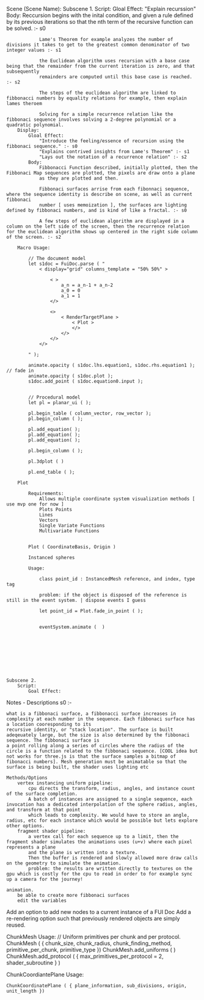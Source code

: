 Scene (Scene Name):
    Subscene 1.
        Script:
            Gloal Effect:
                "Explain recurssion"
            Body:
                Reccursion begins with the inital condition, and given a rule defined by its previous iterations so that the nth term of the recursive
                function can be solved. :- s0

                Lame's Theorem for example analyzes the number of divisions it takes to get to the greatest common denominator of two integer values :- s1

                the Euclidean algorithm uses recursion with a base case being that the remainder from the current iteration is zero, and that subsequently 
                remainders are computed until this base case is reached. :- s2

                The steps of the euclidean algorithm are linked to fibbonacci numbers by equality relations for example, then explain lames theroem

                Solving for a simple recurrence relation like the fibbonaci sequence involves solving a 2-degree polynomial or a quadratic polynomial. 
        Display:
            Gloal Effect:
                "Introduce the feeling/essence of recursion using the fibbonaci sequence." :- s0
                "Explains contrived insights from Lame's Theorem" :- s1
                "Lays out the notation of a recurrence relation" :- s2
            Body:
                Fibbonacci Function described, initially plotted, then the Fibbonaci Map sequences are plotted, the pixels are draw onto a plane
                as they are plotted and then.

                Fibbonaci surfaces arrise from each fibonnaci sequence, where the sequence identity is describe on scene, as well as current fibbonaci 
                number [ uses memoization ], the surfaces are lighting defined by fibbonaci numbers, and is kind of like a fractal. :- s0

                A few steps of euclidean algorithm are displayed in a column on the left side of the screen, then the recurrence relation for the euclidean algorithm shows up centered in the right side column of the screen. :- s2

        Macro Usage:

            // The document model
            let s1doc = FuiDoc.parse ( " 
                < display="grid" columns_template = "50% 50%" >

                    < >
                        a_n = a_n-1 + a_n-2
                        a_0 = 0
                        a_1 = 1
                    </>

                    <>
                        < RenderTargetPlane >
                            < Plot >
                            </>
                        </>
                    </>
                </>
            
            " ); 

            animate.opacity ( s1doc.lhs.equation1, s1doc.rhs.equation1 ); // fade in
            animate.opacity ( s1doc.plot );
            s1doc.add_point ( s1doc.equation0.input );
            

            // Procedural model
            let pl = planar_ui ( );

            pl.begin_table ( column_vector, row_vector );
            pl.begin_column ( );

            pl.add_equation( );
            pl.add_equation( );
            pl.add_equation( );

            pl.begin_column ( );
            
            pl.3dplot ( )

            pl.end_table ( );

        Plot

            Requirements:
                Allows multiple coordinate system visualization methods [ use mvp one for now ]
                Plots Points
                Lines
                Vectors
                Single Variate Functions
                Multivariate Functions


            Plot ( CoordinateBasis, Origin )

            Instanced spheres

            Usage:

                class point_id : InstancedMesh reference, and index, type tag

                problem: if the object is disposed of the reference is still in the event system. | dispose events I guess

                let point_id = Plot.fade_in_point ( );

                
                eventSystem.animate (  )
            

            



            
            
                
    Subscene 2.
        Script:
            Goal Effect:
                

                


Notes - Descriptions
    s0 :- 
    
    what is a fibbonaci surface, a fibbonacci surface increases in complexity at each number in the sequence. Each fibbonaci surface has a location cooresponding to its
    recursive identity, or "stack location". The surface is built adeqeuately large, but the size is also determined by the fibbonaci sequence. The fibbonaci surface is
    a point rolling along a series of circles where the radius of the circle is a function related to the fibbonaci sequence. [COOL idea but not works for three.js is that the surface samples a bitmap of fibonacci numbers]. Mesh generation must be animatable so that the surface is being built, the shader uses lighting etc

    Methods/Options
        vertex instancing uniform pipeline:
            cpu directs the transform, radius, angles, and instance count of the surface completion.
            A batch of instances are assigned to a single sequence, each invocation has a dedicated interpolation of the sphere radius, angles, and transform at that point
            which leads to complexity. We would have to store an angle, radius, etc for each instance which would be possible but lets explore other options.
        fragment shader pipeline:
            a vertex call for each sequence up to a limit, then the fragment shader simulates the animations uses (u+v) where each pixel  represents a plane
            and the plane is written into a texture.
            Then the buffer is rendered and slowly allowed more draw calls on the geometry to simulate the animation.
            problem: the results are written directly to textures on the gpu which is costly for the cpu to read in order to for example sync up a camera for the journey!
    
    animation.
        be able to create more fibbonaci surfaces
        edit the variables



Add an option to add new nodes to a current instance of a FUI Doc
Add a re-rendering option such that previously rendered objects are simply reused.


ChunkMesh Usage:
    // Uniform primitives per chunk and per protocol.
    ChunkMesh ( { chunk_size, chunk_radius, chunk_finding_method, primitive_per_chunk, primitive_type })
    ChunkMesh.add_uniforms ( )
    ChunkMesh.add_protocol ( { max_primitives_per_protocol = 2, shader_subroutine } )

ChunkCoordiantePlane Usage:

    ChunkCoordinatePlane ( { plane_information, sub_divisions, origin, unit_length })

    